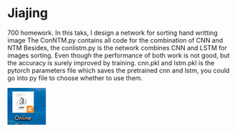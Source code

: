# Jiajing
700 homework.
In this taks, I design a network for sorting hand writting image
The ConNTM.py contains all code for the combination of CNN and NTM
Besides, the conlistm.py is the network combines CNN and LSTM for images sorting.
Even though the performance of both work is not good, but the accuracy is surely improved by training.
cnn.pkl and lstm.pkl is the pytorch parameters file which saves the pretrained cnn and lstm, you could go into py file
to choose whether to use them.

![image](https://github.com/jiajingchen113322/Jiajing/blob/master/image.PNG)
